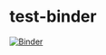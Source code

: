 # test-binder
[![Binder](https://mybinder.org/badge_logo.svg)](https://mybinder.org/v2/gh/mppowell/test-binder/master)
